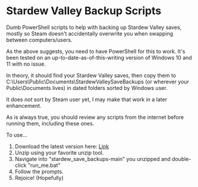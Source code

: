 # Stardew Valley Backup Scripts
Dumb PowerShell scripts to help with backing up Stardew Valley saves, mostly so Steam doesn't accidentally overwrite you when swapping between computers/users.

As the above suggests, you need to have PowerShell for this to work. It's been tested on an up-to-date-as-of-this-writing version of Windows 10 and 11 with no issue.

In theory, it should find your Stardew Valley saves, then copy them to C:\Users\Public\Documents\StardewValleySaveBackups (or wherever your Public\Documents lives) in dated folders sorted by Windows user.

It does _not_ sort by Steam user yet, I may make that work in a later enhancement.

As is always true, you should review any scripts from the internet before running them, including these ones.

To use...
1. Download the latest version here: [Link](https://codeload.github.com/epyonavenger/stardew_save_backups/zip/refs/heads/main)
2. Unzip using your favorite unzip tool.
3. Navigate into "stardew_save_backups-main" you unzipped and double-click "run_me.bat"
4. Follow the prompts.
5. Rejoice! (Hopefully)
